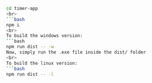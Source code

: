 ```bash
cd timer-app
<br>
```bash
npm i
<br>
To build the windows version:
```bash
npm run dist -- -w
Now, simply run the .exe file inside the dist/ folder
<br>
To build the linux version:
```bash
npm run dist -- -l



